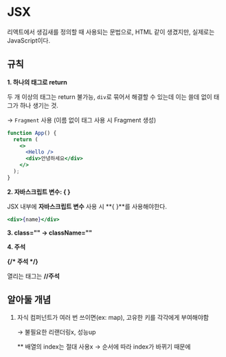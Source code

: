 # JSX

리액트에서 생김새를 정의할 때 사용되는 문법으로, HTML 같이 생겼지만, 실제로는 JavaScript이다.



## 규칙

**1. 하나의 태그로 return**

두 개 이상의 태그는 return 불가능, `div`로 묶어서 해결할 수 있는데 이는 쓸데 없이 태그가 하나 생기는 것.

→ `Fragment` 사용 (이름 없이 태그 사용 시 Fragment 생성)

```jsx
function App() {
  return (
    <>
      <Hello />
      <div>안녕하세요</div>
    </>
  );
}
```



**2. 자바스크립트 변수: { }**

JSX 내부에 **자바스크립트 변수** 사용 시 **{ }**를 사용해야한다.

```jsx
<div>{name}</div>
```



**3. class="" → className=""**



**4. 주석**

**{/\* 주석 \*/}**

열리는 태그는 **//주석**



## 알아둘 개념

1. 자식 컴퍼넌트가 여러 번 쓰이면(ex: map), 고유한 키를 각각에게 부여해야함

   → 불필요한 리랜더링x, 성능up

   ** 배열의 index는 절대 사용x → 순서에 따라 index가 바뀌기 때문에